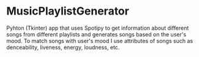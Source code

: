 # MusicPlaylistGenerator

Pyhton (Tkinter) app that uses Spotipy to get information about different songs from different playlists and generates songs based on the user's mood. To match songs with user's mood I use attributes of songs such as denceability, liveness, energy, loudness, etc.
